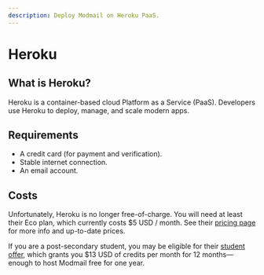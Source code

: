 ```yaml
---
description: Deploy Modmail on Heroku PaaS.
---
```


# Heroku

## What is Heroku? <a href="#what-is-railway" id="what-is-railway"></a>

Heroku is a container-based cloud Platform as a Service (PaaS). Developers use Heroku to deploy, manage, and scale modern apps.

## Requirements <a href="#requirements" id="requirements"></a>

* A credit card (for payment and verification).
* Stable internet connection.
* An email account.

## Costs

Unfortunately, Heroku is no longer free-of-charge. You will need at least their Eco plan, which currently costs $5 USD / month. See their [pricing page ](https://www.heroku.com/pricing)for more info and up-to-date prices.

If you are a post-secondary student, you may be eligible for their [student offer](https://www.heroku.com/github-students), which grants you $13 USD of credits per month for 12 months—enough to host Modmail free for one year.
